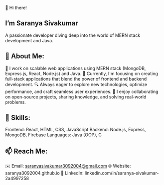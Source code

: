 👋 Hi there!

I’m Saranya Sivakumar
---

A passionate developer diving deep into the world of MERN stack development and Java.

🌟 About Me:
---
🚀 I work on scalable web applications using MERN stack (MongoDB, Express.js, React, Node.js) and Java.
💼 Currently, I'm focusing on creating full-stack applications that blend the power of frontend and backend development.
🔍 Always eager to explore new technologies, optimize performance, and craft seamless user experiences.
🤝 I enjoy collaborating on open-source projects, sharing knowledge, and solving real-world problems.

🔧 Skills:
---
Frontend: React, HTML, CSS, JavaScript
Backend: Node.js, Express, MongoDB, Firebase
Languages: Java (OOP), C

📫 Reach Me:
---
✉️ Email: saranyasivakumar3092004@gmail.com
🌐 Website: saranya3092004.github.io
🔗 LinkedIn: linkedin.com/in/saranya-sivakumar-2a4997258
